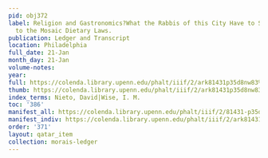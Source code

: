 ```yaml
---
pid: obj372
label: Religion and Gastronomics?What the Rabbis of this City Have to Say in Relation
  to the Mosaic Dietary Laws.
publication: Ledger and Transcript
location: Philadelphia
full_date: 21-Jan
month_day: 21-Jan
volume-notes:
year:
full: https://colenda.library.upenn.edu/phalt/iiif/2/ark81431p35d8nw83%2FSHA256E-s7661038--c7d496d0b9bdd3441f8a0f475a5c548b21a4ab39b16fc56d8fe90a8f537f317e.jpeg/full/3500,/0/default.jpg
thumb: https://colenda.library.upenn.edu/phalt/iiif/2/ark81431p35d8nw83%2FSHA256E-s7661038--c7d496d0b9bdd3441f8a0f475a5c548b21a4ab39b16fc56d8fe90a8f537f317e.jpeg/full/!200,200/0/default.jpg
index_terms: Nieto, David|Wise, I. M.
toc: '386'
manifest_all: https://colenda.library.upenn.edu/phalt/iiif/2/81431-p35d8nw83/manifest
manifest_indiv: https://colenda.library.upenn.edu/phalt/iiif/2/ark81431p35d8nw83%2FSHA256E-s7661038--c7d496d0b9bdd3441f8a0f475a5c548b21a4ab39b16fc56d8fe90a8f537f317e.jpeg
order: '371'
layout: qatar_item
collection: morais-ledger
---
```

